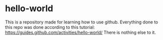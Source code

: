 # hello-world

This is a repository made for learning how to use github.
Everything done to this repo was done according to this tutorial: https://guides.github.com/activities/hello-world/
There is nothing else to it.

